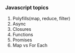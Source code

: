 ### Javascript topics
1) Polyfills(map, reduce, filter)
2) Async
3) Closures
4) Functions
5) Promises
6) Map vs For Each